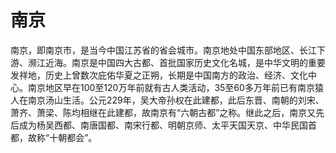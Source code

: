 # 南京

南京，即南京市，是当今中国江苏省的省会城市。南京地处中国东部地区、长江下游、濒江近海。南京是中国四大古都、首批国家历史文化名城，是中华文明的重要发祥地，历史上曾数次庇佑华夏之正朔，长期是中国南方的政治、经济、文化中心。南京地区早在100至120万年前就有古人类活动，35至60多万年前已有南京猿人在南京汤山生活。公元229年，吴大帝孙权在此建都，此后东晋、南朝的刘宋、萧齐、萧梁、陈均相继在此建都，故南京有“六朝古都”之称。继此之后，南京又先后成为杨吴西都、南唐国都、南宋行都、明朝京师、太平天国天京、中华民国首都，故称“十朝都会”。

